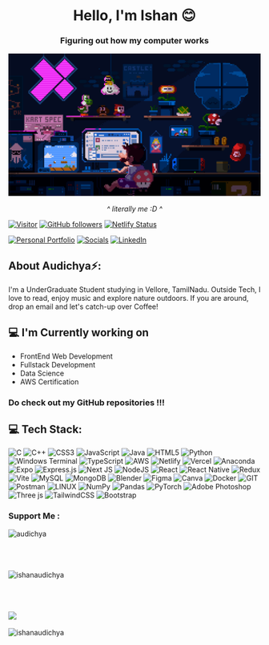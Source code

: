 <!-- <h2 align='center'>Ishan Audichya</h2>
<p align='center'><b>UnderGrad at Vellore Institute of Technology, Vellore</b></p> -->

<h1 align="center">Hello, I'm Ishan 😊</h1>
<h3 align="center">Figuring out how my computer works</h3>



![Header](./banner1.webp)<center><i>^ literally me :D ^</i></center>

[![Visitor](https://visitor-badge.laobi.icu/badge?page_id=ishanaudichya.ishanaudichya)](https://github.com/ishanaudichya) [![GitHub followers](https://img.shields.io/github/followers/ishanaudichya.svg?style=social&label=Follow)](https://github.com/ishanaudichya?tab=followers)
[![Netlify Status](https://api.netlify.com/api/v1/badges/4ebe7d57-d6b2-4e70-affb-ad4d611b85be/deploy-status)](https://ishanaudichya.netlify.app)

[![Personal Portfolio](https://img.shields.io/badge/Personal%20Portfolio-red?style=flat&link=https://ishanaudichya.netlify.app/)](https://ishanaudichya.netlify.app/) [![Socials](https://img.shields.io/badge/Socials-(desktop)-grey?labelColor=purple&style=flat&link=https://linktoishan.netlify.app/)](https://linktoishan.netlify.app/)  [![LinkedIn](https://img.shields.io/badge/LinkedIn-%230077B5.svg?logo=linkedin&logoColor=white)](https://linkedin.com/in/ishan-audichya) 



<h2> About Audichya⚡:</h2>

I'm a UnderGraduate Student studying in Vellore, TamilNadu. Outside Tech, I love to read, enjoy music and explore nature outdoors. If you are around, drop an email and let's catch-up over Coffee!

<h2>💻 I'm Currently working on</h2>

- FrontEnd Web Development
- Fullstack Development
- Data Science
- AWS Certification
  <br/>


### Do check out my GitHub repositories !!!



## 💻 Tech Stack:

![C](https://img.shields.io/badge/c-%2300599C.svg?style=for-the-badge&logo=c&logoColor=white) ![C++](https://img.shields.io/badge/c++-%2300599C.svg?style=for-the-badge&logo=c%2B%2B&logoColor=white) ![CSS3](https://img.shields.io/badge/css3-%231572B6.svg?style=for-the-badge&logo=css3&logoColor=white) ![JavaScript](https://img.shields.io/badge/javascript-%23323330.svg?style=for-the-badge&logo=javascript&logoColor=%23F7DF1E) ![Java](https://img.shields.io/badge/java-%23ED8B00.svg?style=for-the-badge&logo=openjdk&logoColor=white) ![HTML5](https://img.shields.io/badge/html5-%23E34F26.svg?style=for-the-badge&logo=html5&logoColor=white) ![Python](https://img.shields.io/badge/python-3670A0?style=for-the-badge&logo=python&logoColor=ffdd54) ![Windows Terminal](https://img.shields.io/badge/Windows%20Terminal-%234D4D4D.svg?style=for-the-badge&logo=windows-terminal&logoColor=white) ![TypeScript](https://img.shields.io/badge/typescript-%23007ACC.svg?style=for-the-badge&logo=typescript&logoColor=white) ![AWS](https://img.shields.io/badge/AWS-%23FF9900.svg?style=for-the-badge&logo=amazon-aws&logoColor=white) ![Netlify](https://img.shields.io/badge/netlify-%23000000.svg?style=for-the-badge&logo=netlify&logoColor=#00C7B7) ![Vercel](https://img.shields.io/badge/vercel-%23000000.svg?style=for-the-badge&logo=vercel&logoColor=white) ![Anaconda](https://img.shields.io/badge/Anaconda-%2344A833.svg?style=for-the-badge&logo=anaconda&logoColor=white) ![Expo](https://img.shields.io/badge/expo-1C1E24?style=for-the-badge&logo=expo&logoColor=#D04A37) ![Express.js](https://img.shields.io/badge/express.js-%23404d59.svg?style=for-the-badge&logo=express&logoColor=%2361DAFB) ![Next JS](https://img.shields.io/badge/Next-black?style=for-the-badge&logo=next.js&logoColor=white) ![NodeJS](https://img.shields.io/badge/node.js-6DA55F?style=for-the-badge&logo=node.js&logoColor=white) ![React](https://img.shields.io/badge/react-%2320232a.svg?style=for-the-badge&logo=react&logoColor=%2361DAFB) ![React Native](https://img.shields.io/badge/react_native-%2320232a.svg?style=for-the-badge&logo=react&logoColor=%2361DAFB) ![Redux](https://img.shields.io/badge/redux-%23593d88.svg?style=for-the-badge&logo=redux&logoColor=white) ![Vite](https://img.shields.io/badge/vite-%23646CFF.svg?style=for-the-badge&logo=vite&logoColor=white) ![MySQL](https://img.shields.io/badge/mysql-%2300000f.svg?style=for-the-badge&logo=mysql&logoColor=white) ![MongoDB](https://img.shields.io/badge/MongoDB-%234ea94b.svg?style=for-the-badge&logo=mongodb&logoColor=white) ![Blender](https://img.shields.io/badge/blender-%23F5792A.svg?style=for-the-badge&logo=blender&logoColor=white) ![Figma](https://img.shields.io/badge/figma-%23F24E1E.svg?style=for-the-badge&logo=figma&logoColor=white) ![Canva](https://img.shields.io/badge/Canva-%2300C4CC.svg?style=for-the-badge&logo=Canva&logoColor=white) ![Docker](https://img.shields.io/badge/docker-%230db7ed.svg?style=for-the-badge&logo=docker&logoColor=white) ![GIT](https://img.shields.io/badge/Git-fc6d26?style=for-the-badge&logo=git&logoColor=white) ![Postman](https://img.shields.io/badge/Postman-FF6C37?style=for-the-badge&logo=postman&logoColor=white) ![LINUX](https://img.shields.io/badge/Linux-FCC624?style=for-the-badge&logo=linux&logoColor=black) ![NumPy](https://img.shields.io/badge/numpy-%23013243.svg?style=for-the-badge&logo=numpy&logoColor=white) ![Pandas](https://img.shields.io/badge/pandas-%23150458.svg?style=for-the-badge&logo=pandas&logoColor=white) ![PyTorch](https://img.shields.io/badge/PyTorch-%23EE4C2C.svg?style=for-the-badge&logo=PyTorch&logoColor=white) ![Adobe Photoshop](https://img.shields.io/badge/adobe%20photoshop-%2331A8FF.svg?style=for-the-badge&logo=adobe%20photoshop&logoColor=white) ![Three js](https://img.shields.io/badge/threejs-black?style=for-the-badge&logo=three.js&logoColor=white) ![TailwindCSS](https://img.shields.io/badge/tailwindcss-%2338B2AC.svg?style=for-the-badge&logo=tailwind-css&logoColor=white) ![Bootstrap](https://img.shields.io/badge/bootstrap-%238511FA.svg?style=for-the-badge&logo=bootstrap&logoColor=white)

<h3 align="left">Support Me :</h3>
<p><a href="https://www.buymeacoffee.com/audichya"> <img align="left" src="https://cdn.buymeacoffee.com/buttons/v2/default-yellow.png" height="50" width="210" alt="audichya" /></a></p><br><br><br><br>
<p>&nbsp;<img align="left" src="https://github-readme-stats.vercel.app/api?username=ishanaudichya&show_icons=true&locale=en&theme=dark" alt="ishanaudichya" /><br><br><br>
<br>
</p>
<img src="https://github-contributor-stats.vercel.app/api?username=ishanaudichya&limit=5&theme=dark&combine_all_yearly_contributions=true" />
<p><img align="left" src="https://github-readme-streak-stats.herokuapp.com/?user=ishanaudichya&theme=dark" alt="ishanaudichya" /></p>
